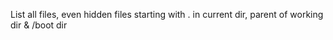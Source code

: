 List all files, even hidden files starting with . in current dir, parent of working dir & /boot dir
